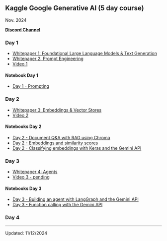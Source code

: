 ## Kaggle Google Generative AI (5 day course)
Nov. 2024

[**Discord Channel**](https://discord.com/invite/gNrC9Xut)

### Day 1
* [Whitepaper 1: Foundational Large Language Models & Text Generation](https://www.kaggle.com/whitepaper-foundational-llm-and-text-generation)
* [Whitepaper 2: Prompt Engineering](https://www.kaggle.com/whitepaper-prompt-engineering)
* [Video 1](https://youtu.be/kpRyiJUUFxY?si=-y_InM3g5SBhkZVF)

#### Notebook Day 1
* [Day 1 - Prompting](https://github.com/clizarraga-UAD7/Notebooks/blob/main/Google-GenAI/Day_1_Prompting.ipynb)

### Day 2 
* [Whitepaper 3: Embeddings & Vector Stores](https://www.kaggle.com/whitepaper-embeddings-and-vector-stores)
* [Video 2](https://www.youtube.com/live/86GZC56rQCc?si=3CJAt9xO-UTA7TnI)

#### Notebooks Day 2
* [Day 2 - Document Q&A with RAG using Chroma](https://github.com/clizarraga-UAD7/Notebooks/blob/main/Google-GenAI/Day_2_Document_Q%26A_with_RAG.ipynb)
* [Day 2 - Embeddings and similarity scores](https://github.com/clizarraga-UAD7/Notebooks/blob/main/Google-GenAI/Day_2_Embeddings_and_similarity_scores.ipynb)
* [Day 2 - Classifying embeddings with Keras and the Gemini API](https://github.com/clizarraga-UAD7/Notebooks/blob/main/Google-GenAI/Day_2_Classifying_embeddings_with_Keras.ipynb)

### Day 3

* [Whitepaper 4: Agents](https://github.com/clizarraga-UAD7/Notebooks/blob/main/Google-GenAI/Papers/Newwhitepaper_Agents.pdf)
* [Video 3 - pending]()
  
#### Notebooks Day 3
* [Day 3 - Building an agent with LangGraph and the Gemini API](https://github.com/clizarraga-UAD7/Notebooks/blob/main/Google-GenAI/Day_3_Building_an_agent_with_LangGraph.ipynb)
* [Day 3 - Function calling with the Gemini API](https://github.com/clizarraga-UAD7/Notebooks/blob/main/Google-GenAI/Day_3_Function_calling_with_the_Gemini_API.ipynb)

### Day 4


***

Updated: 11/12/2024
